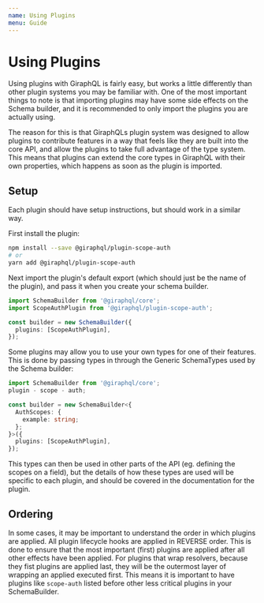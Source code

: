 ```yaml
---
name: Using Plugins
menu: Guide
---
```


# Using Plugins

Using plugins with GiraphQL is fairly easy, but works a little differently than other plugin systems you may be familiar with. One of the most important things to note is that importing plugins may have some side effects on the Schema builder, and it is recommended to only import the plugins you are actually using.

The reason for this is that GiraphQLs plugin system was designed to allow plugins to contribute features in a way that feels like they are built into the core API, and allow the plugins to take full advantage of the type system. This means that plugins can extend the core types in GiraphQL with their own properties, which happens as soon as the plugin is imported.

## Setup

Each plugin should have setup instructions, but should work in a similar way.

First install the plugin:

```bash
npm install --save @giraphql/plugin-scope-auth
# or
yarn add @giraphql/plugin-scope-auth
```

Next import the plugin's default export \(which should just be the name of the plugin\), and pass it when you create your schema builder.

```typescript
import SchemaBuilder from '@giraphql/core';
import ScopeAuthPlugin from '@giraphql/plugin-scope-auth';

const builder = new SchemaBuilder({
  plugins: [ScopeAuthPlugin],
});
```

Some plugins may allow you to use your own types for one of their features. This is done by passing types in through the Generic SchemaTypes used by the Schema builder:

```typescript
import SchemaBuilder from '@giraphql/core';
plugin - scope - auth;

const builder = new SchemaBuilder<{
  AuthScopes: {
    example: string;
  };
}>({
  plugins: [ScopeAuthPlugin],
});
```

This types can then be used in other parts of the API \(eg. defining the scopes on a field\), but the details of how these types are used will be specific to each plugin, and should be covered in the documentation for the plugin.

## Ordering

In some cases, it may be important to understand the order in which plugins are applied. All plugin lifecycle hooks are applied in REVERSE order. This is done to ensure that the most important \(first\) plugins are applied after all other effects have been applied. For plugins that wrap resolvers, because they fist plugins are applied last, they will be the outermost layer of wrapping an applied executed first. This means it is important to have plugins like `scope-auth` listed before other less critical plugins in your SchemaBuilder.

